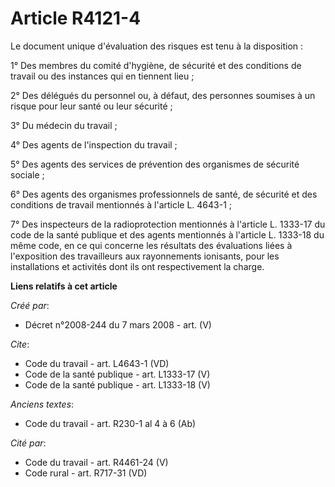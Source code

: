 # Article R4121-4

Le document unique d'évaluation des risques est tenu à la disposition : 

1° Des membres du comité d'hygiène, de sécurité et des conditions de travail ou des instances qui en tiennent lieu ; 

2° Des délégués du personnel ou, à défaut, des personnes soumises à un risque pour leur santé ou leur sécurité ; 

3° Du médecin du travail ; 

4° Des agents de l'inspection du travail ; 

5° Des agents des services de prévention des organismes de sécurité sociale ; 

6° Des agents des organismes professionnels de santé, de sécurité et des conditions de travail mentionnés à l'article L.
4643-1 ; 

7° Des inspecteurs de la radioprotection mentionnés à l'article L. 1333-17 du code de la santé publique et des agents
mentionnés à l'article L. 1333-18 du même code, en ce qui concerne les résultats des évaluations liées à l'exposition des
travailleurs aux rayonnements ionisants, pour les installations et activités dont ils ont respectivement la charge.

**Liens relatifs à cet article**

_Créé par_:

  - Décret n°2008-244 du 7 mars 2008 - art. (V)

_Cite_:

  - Code du travail - art. L4643-1 (VD)
  - Code de la santé publique - art. L1333-17 (V)
  - Code de la santé publique - art. L1333-18 (V)

_Anciens textes_:

  - Code du travail - art. R230-1 al 4 à 6 (Ab)

_Cité par_:

  - Code du travail - art. R4461-24 (V)
  - Code rural - art. R717-31 (VD)
